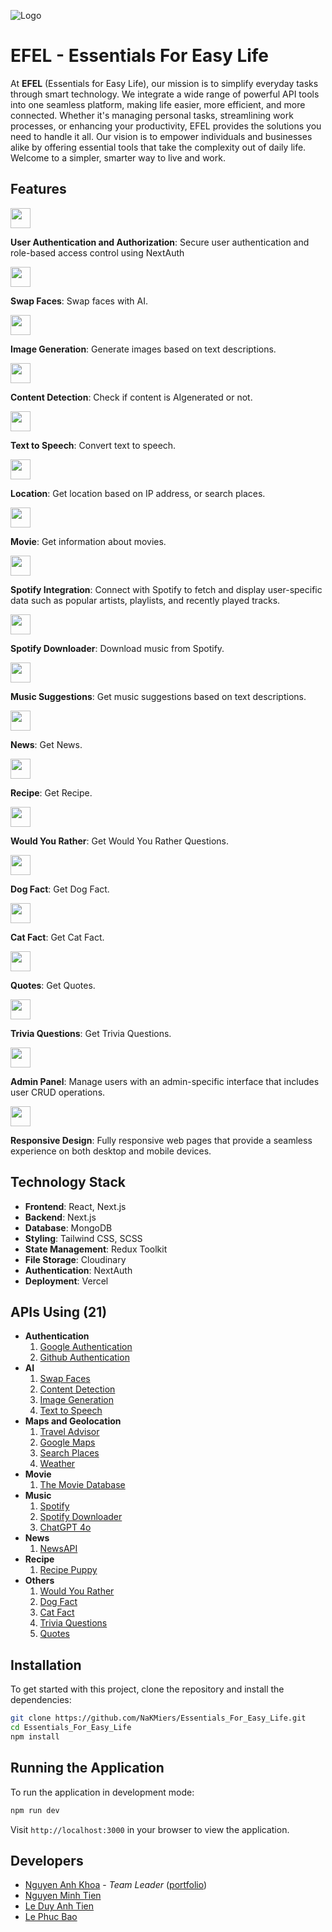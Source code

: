 ![Logo](./public/favicon.ico)

# EFEL - Essentials For Easy Life

At **EFEL** (Essentials for Easy Life), our mission is to simplify everyday tasks through smart
technology. We integrate a wide range of powerful API tools into one seamless platform,
making life easier, more efficient, and more connected. Whether it&apos;s managing personal
tasks, streamlining work processes, or enhancing your productivity, EFEL provides the
solutions you need to handle it all. Our vision is to empower individuals and businesses
alike by offering essential tools that take the complexity out of daily life. Welcome to a
simpler, smarter way to live and work.

## Features

<img src='https://cdn-icons-png.flaticon.com/128/10484/10484291.png' width='32' />

**User Authentication and Authorization**: Secure user authentication and role-based access control using NextAuth

<img src='https://cdn-icons-png.flaticon.com/128/15198/15198931.png' width='32' />

**Swap Faces**: Swap faces with AI.

<img src='https://cdn-icons-png.flaticon.com/128/11594/11594654.png' width='32' />

**Image Generation**: Generate images based on text descriptions.

<img src='https://cdn-icons-png.flaticon.com/128/1559/1559660.png' width='32' />

**Content Detection**: Check if content is AIgenerated or not.

<img src='https://cdn-icons-png.flaticon.com/128/13063/13063287.png' width='32' />

**Text to Speech**: Convert text to speech.

<img src='https://cdn-icons-png.flaticon.com/128/9800/9800512.png' width='32' />

**Location**: Get location based on IP address, or search places.

<img src='https://cdn-icons-png.flaticon.com/128/10609/10609073.png' width='32' />

**Movie**: Get information about movies.

<img src='https://cdn-icons-png.flaticon.com/128/2626/2626284.png' width='32' />

**Spotify Integration**: Connect with Spotify to fetch and display user-specific data such as popular artists, playlists, and recently played tracks.

<img src='https://cdn-icons-png.flaticon.com/128/2996/2996304.png' width='32' />

**Spotify Downloader**: Download music from Spotify.

<img src='https://cdn-icons-png.flaticon.com/128/3781/3781667.png' width='32' />

**Music Suggestions**: Get music suggestions based on text descriptions.

<img src='https://cdn-icons-png.flaticon.com/128/17214/17214302.png' width='32' />

**News**: Get News.

<img src='https://cdn-icons-png.flaticon.com/128/5640/5640012.png' width='32' />

**Recipe**: Get Recipe.

<img src='https://cdn-icons-png.flaticon.com/128/8727/8727627.png' width='32' />

**Would You Rather**: Get Would You Rather Questions.

<img src='https://cdn-icons-png.flaticon.com/128/8410/8410128.png' width='32' />

**Dog Fact**: Get Dog Fact.

<img src='https://cdn-icons-png.flaticon.com/128/11846/11846920.png' width='32' />

**Cat Fact**: Get Cat Fact.

<img src='https://cdn-icons-png.flaticon.com/128/6314/6314351.png' width='32' />

**Quotes**: Get Quotes.

<img src='https://cdn-icons-png.flaticon.com/128/17897/17897723.png' width='32' />

**Trivia Questions**: Get Trivia Questions.

<img src='https://cdn-icons-png.flaticon.com/128/2637/2637199.png' width='32' />

**Admin Panel**: Manage users with an admin-specific interface that includes user CRUD operations.

<img src='https://cdn-icons-png.flaticon.com/128/8422/8422325.png' width='32' />

**Responsive Design**: Fully responsive web pages that provide a seamless experience on both desktop and mobile devices.

## Technology Stack

- **Frontend**: React, Next.js
- **Backend**: Next.js
- **Database**: MongoDB
- **Styling**: Tailwind CSS, SCSS
- **State Management**: Redux Toolkit
- **File Storage**: Cloudinary
- **Authentication**: NextAuth
- **Deployment**: Vercel

## APIs Using (21)

- **Authentication**
  1. [Google Authentication](https://cloud.google.com)
  2. [Github Authentication](https://github.com)
- **AI**
  1. [Swap Faces](https://rapidapi.com/firdavscoder1/api/faceswap3)
  2. [Content Detection](https://rapidapi.com/vaibhavchandra2007/api/ai-content-detector-ai-gpt)
  3. [Image Generation](https://rapidapi.com/llbbmm/api/drawing1)
  4. [Text to Speech](https://rapidapi.com/morpehus22/api/ai-powered-text-to-speech1)
- **Maps and Geolocation**
  1. [Travel Advisor](https://rapidapi.com/apidojo/api/travel-advisor)
  2. [Google Maps](https://rapidapi.com/apidojo/api/google-maps-geocoding-and-search-api)
  3. [Search Places](https://opencagedata.com)
  4. [Weather](https://rapidapi.com/worldapi/api/open-weather13)
- **Movie**
  1. [The Movie Database](https://www.themoviedb.org)
- **Music**
  1. [Spotify](https://developer.spotify.com)
  2. [Spotify Downloader](https://rapidapi.com/amiteshgupta/api/spotify-downloader9)
  3. [ChatGPT 4o](https://rapidapi.com/NextAPI/api/cheapest-gpt-4-turbo-gpt-4-vision-chatgpt-openai-ai-api)
- **News**
  1. [NewsAPI](https://newsapi.org)
- **Recipe**
  1. [Recipe Puppy](http://www.recipepuppy.com)
- **Others**
  1. [Would You Rather](https://rapidapi.com/thunderapi-thunderapi-default/api/would-you-rather)
  2. [Dog Fact](https://rapidapi.com/maketest-1YGgU5ZOtA/api/random-dog-facts)
  3. [Cat Fact](https://rapidapi.com/wh-iterabb-it-wh-iterabb-it-default/api/meowfacts)
  4. [Trivia Questions](https://rapidapi.com/tethertechnologies095/api/trivia-questions-api)
  5. [Quotes](https://rapidapi.com/thepersonalquotes/api/the-personal-quotes)

## Installation

To get started with this project, clone the repository and install the dependencies:

```bash
git clone https://github.com/NaKMiers/Essentials_For_Easy_Life.git
cd Essentials_For_Easy_Life
npm install
```

## Running the Application

To run the application in development mode:

```bash
npm run dev
```

Visit `http://localhost:3000` in your browser to view the application.

## Developers

- [Nguyen Anh Khoa](https://github.com/NaKMiers) - _Team Leader_ ([portfolio](https://anhkhoa.info))
- [Nguyen Minh Tien](https://github.com/Mtiennnn)
- [Le Duy Anh Tien](https://github.com/leduyanhtien)
- [Le Phuc Bao](https://github.com/Akranei)
